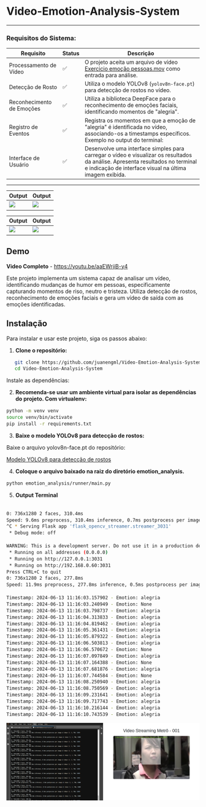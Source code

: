 # Video-Emotion-Analysis-System


-----------------


### Requisitos do Sistema:

| Requisito                      | Status   | Descrição                                                                                           |
|--------------------------------|----------|-----------------------------------------------------------------------------------------------------|
| Processamento de Vídeo          | ✅       | O projeto aceita um arquivo de vídeo [Exercicio emoção pessoas.mov](https://drive.google.com/file/d/1ukcNDQfEOdJ7k1yaicRBPsw3GhIMXq8F/view?usp=sharing) como entrada para análise.    |
| Detecção de Rosto              | ✅       | Utiliza o modelo YOLOv8 (`yolov8n-face.pt`) para detecção de rostos no vídeo.                      |
| Reconhecimento de Emoções       | ✅       | Utiliza a biblioteca DeepFace para o reconhecimento de emoções faciais, identificando momentos de "alegria". |
| Registro de Eventos             | ✅       | Registra os momentos em que a emoção de "alegria" é identificada no vídeo, associando-os a timestamps específicos. Exemplo no output do terminal: |
| Interface de Usuário            | ✅       | Desenvolve uma interface simples para carregar o vídeo e visualizar os resultados da análise. Apresenta resultados no terminal e indicação de interface visual na última imagem exibida. |

-------

| Output                                   | Output                                    |
|--------------------------------------------|--------------------------------------------|
| ![](output/ezgif-7-29408f0d79.gif)         | ![](output/ezgif-7-a622151e25.gif)         |

| Output                                   | Output                                    |
|--------------------------------------------|--------------------------------------------|
| ![](output/ezgif-7-1ec02c40c6.gif)         | ![](output/ezgif-7-3b21dc6e2b.gif)         |




## Demo

**Video Completo** - https://youtu.be/aaEWrjiB-y4

Este projeto implementa um sistema capaz de analisar um vídeo, identificando mudanças de humor em pessoas, especificamente capturando momentos de riso, neutro e tristeza. Utiliza detecção de rostos, reconhecimento de emoções faciais e gera um vídeo de saída com as emoções identificadas.

## Instalação

Para instalar e usar este projeto, siga os passos abaixo:

1. **Clone o repositório:**

``` bash
   git clone https://github.com/juanengml/Video-Emotion-Analysis-System.git
   cd Video-Emotion-Analysis-System
```


Instale as dependências:

2. **Recomenda-se usar um ambiente virtual para isolar as dependências do projeto. Com virtualenv:**

``` bash
python -m venv venv
source venv/bin/activate
pip install -r requirements.txt
```

3. **Baixe o modelo YOLOv8 para detecção de rostos:**

Baixe o arquivo yolov8n-face.pt do repositório:

[Modelo YOLOv8 para detecção de rostos](https://github.com/akanametov/yolov8-face/releases/download/v0.0.0/yolov8n-face.pt)

4. **Coloque o arquivo baixado na raiz do diretório emotion_analysis.**

``` bash
python emotion_analysis/runner/main.py
```

5. **Output Terminal**
``` bash

0: 736x1280 2 faces, 310.4ms
Speed: 9.6ms preprocess, 310.4ms inference, 0.7ms postprocess per image at shape (1, 3, 736, 1280)
^C * Serving Flask app 'flask_opencv_streamer.streamer_3031'
 * Debug mode: off

WARNING: This is a development server. Do not use it in a production deployment. Use a production WSGI server instead.
 * Running on all addresses (0.0.0.0)
 * Running on http://127.0.0.1:3031
 * Running on http://192.168.0.60:3031
Press CTRL+C to quit
0: 736x1280 2 faces, 277.8ms
Speed: 11.9ms preprocess, 277.8ms inference, 0.5ms postprocess per image at shape (1, 3, 736, 1280)

Timestamp: 2024-06-13 11:16:03.157902 - Emotion: alegria
Timestamp: 2024-06-13 11:16:03.240949 - Emotion: None
Timestamp: 2024-06-13 11:16:03.798737 - Emotion: alegria
Timestamp: 2024-06-13 11:16:04.313833 - Emotion: alegria
Timestamp: 2024-06-13 11:16:04.819462 - Emotion: alegria
Timestamp: 2024-06-13 11:16:05.361431 - Emotion: alegria
Timestamp: 2024-06-13 11:16:05.879322 - Emotion: alegria
Timestamp: 2024-06-13 11:16:06.503813 - Emotion: alegria
Timestamp: 2024-06-13 11:16:06.570672 - Emotion: None
Timestamp: 2024-06-13 11:16:07.097849 - Emotion: alegria
Timestamp: 2024-06-13 11:16:07.164388 - Emotion: None
Timestamp: 2024-06-13 11:16:07.681876 - Emotion: alegria
Timestamp: 2024-06-13 11:16:07.744584 - Emotion: None
Timestamp: 2024-06-13 11:16:08.250940 - Emotion: alegria
Timestamp: 2024-06-13 11:16:08.750569 - Emotion: alegria
Timestamp: 2024-06-13 11:16:09.231641 - Emotion: alegria
Timestamp: 2024-06-13 11:16:09.717743 - Emotion: alegria
Timestamp: 2024-06-13 11:16:10.216144 - Emotion: alegria
Timestamp: 2024-06-13 11:16:10.743539 - Emotion: alegria
```

![](output/print.png)
